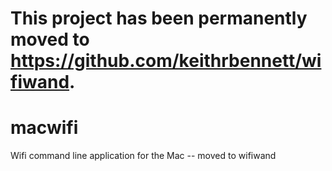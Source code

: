 # This project has been permanently moved to https://github.com/keithrbennett/wifiwand.

# macwifi
Wifi command line application for the Mac -- moved to wifiwand
